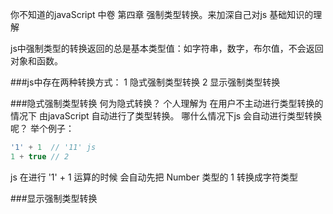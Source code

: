 <!-- ---
title: javaScript 强制类型转换
date: 2020111-27
categories: 
 - 前端
tags:
 - javaScript
--- -->
你不知道的javaScript 中卷 第四章 强制类型转换。来加深自己对js 基础知识的理解

js中强制类型的转换返回的总是基本类型值：如字符串，数字，布尔值，不会返回对象和函数。

###js中存在两种转换方式：
1 隐式强制类型转换
2 显示强制类型转换


###隐式强制类型转换
何为隐式转换？
个人理解为 在用户不主动进行类型转换的情况下 由javaScript 自动进行了类型转换。
哪什么情况下js 会自动进行类型转换呢？
举个例子：
```javaScript
'1' + 1  // '11' js 
1 + true // 2

```
js 在进行 '1' + 1 运算的时候 会自动先把 Number 类型的 1 转换成字符类型

###显示强制类型转换
